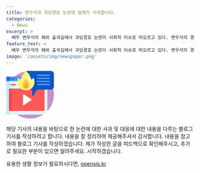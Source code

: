```yaml
---
title: 변우석과 과잉경호 논란에 업체가 사과합니다.
categories:
  - News
excerpt: >
  배우 변우석의 해외 출국길에서 과잉경호 논란이 사회적 이슈로 떠오르고 있다. 변우석의 경호원들이 공항 라운지에서 일반인에게 플래시를 비추는 장면이 논란을 빚었으며, 해당 경호업체 대표가 사과하며 재발 방지를 약속했다. 이에 대한 온라인 커뮤니티의 활발한 토론과 관련 영상의 화제성이 높아지고 있다. 
feature_text: >
  배우 변우석의 해외 출국길에서 과잉경호 논란이 사회적 이슈로 떠오르고 있다. 변우석의 경호원들이 공항 라운지에서 일반인에게 플래시를 비추는 장면이 논란을 빚었으며, 해당 경호업체 대표가 사과하며 재발 방지를 약속했다. 이에 대한 온라인 커뮤니티의 활발한 토론과 관련 영상의 화제성이 높아지고 있다. 
image: '/assets/img/newspaper.png'
---
```


<p><img src="/assets/img/news.png" alt="rentncar 속보" /></p>

<p>해당 기사의 내용을 바탕으로 한 논란에 대한 사과 및 대응에 대한 내용을 다루는 블로그 기사를 작성하려고 합니다. 내용을 잘 정리하여 제공해주셔서 감사합니다. 내용을 참고하여 블로그 기사를 작성하겠습니다. 제가 작성한 글을 피드백으로 확인해주시고, 추가로 필요한 부분이 있으면 알려주세요. 시작하겠습니다.</p>
유용한 생활 정보가 필요하시다면, <a href="https://opensis.kr" rel="dofollow">opensis.kr</a>


